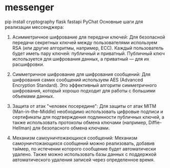 # messenger
pip install cryptography flask fastapi PyChat
Основные шаги для реализации мессенджера:

1. Асимметричное шифрование для передачи ключей:
   Для безопасной передачи секретных ключей между пользователями используем RSA (или другие алгоритмы, например, ECC). Каждый пользователь будет иметь пару ключей: публичный и приватный. Публичный ключ используется для шифрования данных, а приватный — для их расшифровки.

2. Симметричное шифрование для шифрования сообщений:
   Для шифрования самих сообщений используем AES (Advanced Encryption Standard). Это эффективный алгоритм симметричного шифрования, который хорошо подходит для работы с большими объемами данных. 

3. Защита от атак "человек посередине":
   Для защиты от атак MITM (Man-in-the-Middle) необходимо использовать цифровые подписи и сертификаты для подтверждения подлинности публичных ключей, а также использовать протоколы обмена ключами (например, Diffie-Hellman) для безопасного обмена ключами.

4. Механизм самоуничтожающихся сообщений:
   Механизм самоуничтожающихся сообщений можно реализовать, добавив таймер, по истечении которого сообщение будет автоматически удалено. Также можно использовать базы данных с поддержкой автоматического удаления записей через определенное время.

